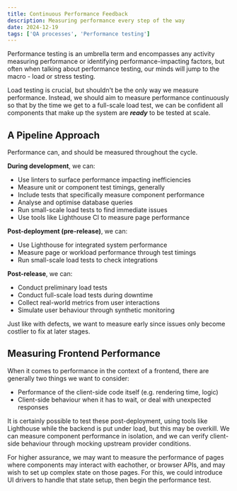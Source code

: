 ```yaml
---
title: Continuous Performance Feedback
description: Measuring performance every step of the way
date: 2024-12-19
tags: ['QA processes', 'Performance testing']
---
```


Performance testing is an umbrella term and encompasses any activity measuring performance or identifying performance-impacting factors, but often when talking about performance testing, our minds will jump to the macro - load or stress testing.

Load testing is crucial, but shouldn't be the only way we measure performance. Instead, we should aim to measure performance continuously so that by the time we get to a full-scale load test, we can be confident all components that make up the system are _**ready**_ to be tested at scale.

## A Pipeline Approach

Performance can, and should be measured throughout the cycle.

**During development**, we can:
* Use linters to surface performance impacting inefficiencies
* Measure unit or component test timings, generally
* Include tests that specifically measure component performance
* Analyse and optimise database queries
* Run small-scale load tests to find immediate issues
* Use tools like Lighthouse CI to measure page performance

**Post-deployment (pre-release)**, we can:
* Use Lighthouse for integrated system performance
* Measure page or workload performance through test timings
* Run small-scale load tests to check integrations

**Post-release**, we can:
* Conduct preliminary load tests
* Conduct full-scale load tests during downtime
* Collect real-world metrics from user interactions
* Simulate user behaviour through synthetic monitoring

Just like with defects, we want to measure early since issues only become costlier to fix at later stages. 

## Measuring Frontend Performance

When it comes to performance in the context of a frontend, there are generally two things we want to consider:
* Performance of the client-side code itself (e.g. rendering time, logic)
* Client-side behaviour when it has to wait, or deal with unexpected responses

It is certainly possible to test these post-deployment, using tools like Lighthouse while the backend is put under load, but this may be overkill. We can measure component performance in isolation, and we can verify client-side behaviour through mocking upstream provider conditions.

For higher assurance, we may want to measure the performance of pages where components may interact with eachother, or browser APIs, and may wish to set up complex state on those pages. For this, we could introduce UI drivers to handle that state setup, then begin the performance test.